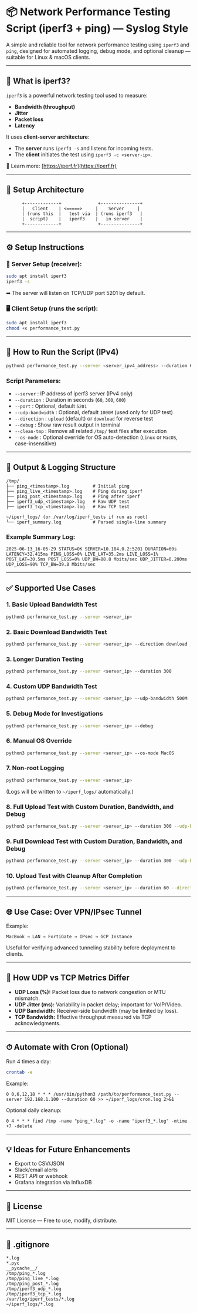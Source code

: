 # 📦 Network Performance Testing Script (iperf3 + ping) — Syslog Style

A simple and reliable tool for network performance testing using `iperf3` and `ping`, designed for automated logging, debug mode, and optional cleanup — suitable for Linux & macOS clients.

---

## 📖 What is iperf3?
`iperf3` is a powerful network testing tool used to measure:
- **Bandwidth (throughput)**
- **Jitter**
- **Packet loss**
- **Latency**

It uses **client-server architecture**:
- The **server** runs `iperf3 -s` and listens for incoming tests.
- The **client** initiates the test using `iperf3 -c <server-ip>`.

💼 Learn more: [https://iperf.fr](https://iperf.fr)

---

## 🧱 Setup Architecture
```
      +-------------+              +---------------+
      |   Client    | <=====>     |    Server     |
      | (runs this  |   test via  | (runs iperf3   |
      |  script)    |   iperf3    |   in server    |
      +-------------+              +---------------+
```

---

## ⚙️ Setup Instructions

### 🔧 Server Setup (receiver):
```bash
sudo apt install iperf3
iperf3 -s
```
➡ The server will listen on TCP/UDP port 5201 by default.

### 🖥 Client Setup (runs the script):
```bash
sudo apt install iperf3
chmod +x performance_test.py
```

---

## 🚀 How to Run the Script (IPv4)

```bash
python3 performance_test.py --server <server_ipv4_address> --duration 60 --port 5201 --udp-bandwidth 1000M --direction upload --os-mode Linux --debug
```

### Script Parameters:
- `--server` : IP address of iperf3 server (IPv4 only)
- `--duration` : Duration in seconds (`60`, `300`, `600`)
- `--port` : Optional, default `5201`
- `--udp-bandwidth` : Optional, default `1000M` (used only for UDP test)
- `--direction` : `upload` (default) or `download` for reverse test
- `--debug` : Show raw result output in terminal
- `--clean-tmp` : Remove all related `/tmp/` test files after execution
- `--os-mode` : Optional override for OS auto-detection (`Linux` or `MacOS`, case-insensitive)

---

## 📂 Output & Logging Structure

```
/tmp/
├── ping_<timestamp>.log         # Initial ping
├── ping_live_<timestamp>.log    # Ping during iperf
├── ping_post_<timestamp>.log    # Ping after iperf
├── iperf3_udp_<timestamp>.log   # Raw UDP test
├── iperf3_tcp_<timestamp>.log   # Raw TCP test

~/iperf_logs/ (or /var/log/iperf_tests if run as root)
└── iperf_summary.log            # Parsed single-line summary
```

### Example Summary Log:
```
2025-06-13_16-05-29 STATUS=OK SERVER=10.184.0.2:5201 DURATION=60s LATENCY=32.415ms PING_LOSS=0% LIVE_LAT=35.2ms LIVE_LOSS=1% POST_LAT=30.5ms POST_LOSS=0% UDP_BW=88.8 Mbits/sec UDP_JITTER=0.200ms UDP_LOSS=90% TCP_BW=39.8 Mbits/sec
```

---

## ✅ Supported Use Cases

### 1. Basic Upload Bandwidth Test
```bash
python3 performance_test.py --server <server_ip>
```

### 2. Basic Download Bandwidth Test
```bash
python3 performance_test.py --server <server_ip> --direction download
```

### 3. Longer Duration Testing
```bash
python3 performance_test.py --server <server_ip> --duration 300
```

### 4. Custom UDP Bandwidth Test
```bash
python3 performance_test.py --server <server_ip> --udp-bandwidth 500M
```

### 5. Debug Mode for Investigations
```bash
python3 performance_test.py --server <server_ip> --debug
```

### 6. Manual OS Override
```bash
python3 performance_test.py --server <server_ip> --os-mode MacOS
```

### 7. Non-root Logging
```bash
python3 performance_test.py --server <server_ip>
```
(Logs will be written to `~/iperf_logs/` automatically.)

### 8. Full Upload Test with Custom Duration, Bandwidth, and Debug
```bash
python3 performance_test.py --server <server_ip> --duration 300 --udp-bandwidth 500M --direction upload --port 5201 --debug
```

### 9. Full Download Test with Custom Duration, Bandwidth, and Debug
```bash
python3 performance_test.py --server <server_ip> --duration 300 --udp-bandwidth 500M --direction download --port 5201 --debug
```

### 10. Upload Test with Cleanup After Completion
```bash
python3 performance_test.py --server <server_ip> --duration 60 --direction upload --clean-tmp
```

---

## 🌐 Use Case: Over VPN/IPsec Tunnel

Example:
```
MacBook → LAN → FortiGate → IPsec → GCP Instance
```

Useful for verifying advanced tunneling stability before deployment to clients.

---

## 🧪 How UDP vs TCP Metrics Differ

- **UDP Loss (%):** Packet loss due to network congestion or MTU mismatch.
- **UDP Jitter (ms):** Variability in packet delay; important for VoIP/Video.
- **UDP Bandwidth:** Receiver-side bandwidth (may be limited by loss).
- **TCP Bandwidth:** Effective throughput measured via TCP acknowledgments.

---

## ⏱ Automate with Cron (Optional)

Run 4 times a day:
```bash
crontab -e
```

Example:
```cron
0 0,6,12,18 * * * /usr/bin/python3 /path/to/performance_test.py --server 192.168.1.100 --duration 60 >> ~/iperf_logs/cron.log 2>&1
```

Optional daily cleanup:
```cron
0 4 * * * find /tmp -name "ping_*.log" -o -name "iperf3_*.log" -mtime +7 -delete
```

---

## 💡 Ideas for Future Enhancements
- Export to CSV/JSON
- Slack/email alerts
- REST API or webhook
- Grafana integration via InfluxDB

---

## 📄 License
MIT License — Free to use, modify, distribute.

---

## 📁 .gitignore
```gitignore
*.log
*.pyc
__pycache__/
/tmp/ping_*.log
/tmp/ping_live_*.log
/tmp/ping_post_*.log
/tmp/iperf3_udp_*.log
/tmp/iperf3_tcp_*.log
/var/log/iperf_tests/*.log
~/iperf_logs/*.log
```